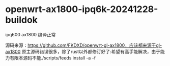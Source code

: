 # openwrt-ax1800-ipq6k-20241228-buildok
ipq600 ax1800 编译正常

源码来源：https://github.com/FKDXD/openwrt-gl-ax1800，应该都来源于gl-ax1800
原主源码错误很多，除了rust以外都修订好了:希望有高手能解决，由于能力有限本源码不能./scripts/feeds install -a -f
